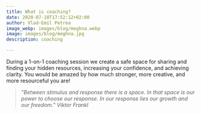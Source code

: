 ```yaml
---
title: What is coaching?
date: 2020-07-10T17:52:12+02:00
author: Vlad-Emil Petrea
image_webp: images/blog/meghna.webp
image: images/blog/meghna.jpg
description: coaching

---
```

During a 1-on-1 coaching session we create a safe space for sharing and finding your hidden resources, increasing your confidence, and achieving clarity. You would be amazed by how much stronger, more creative, and more resourceful you are!

> _"Between stimulus and response there is a space. In that space is our power to choose our response. In our response lies our growth and our freedom." Viktor Frankl_